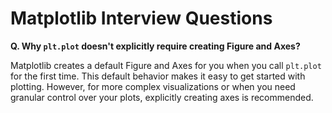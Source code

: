 # Matplotlib Interview Questions

**Q. Why `plt.plot` doesn't explicitly require creating Figure and Axes?**

Matplotlib creates a default Figure and Axes for you when you call `plt.plot` for the first time. This default behavior makes it easy to get started with plotting. However, for more complex visualizations or when you need granular control over your plots, explicitly creating axes is recommended.
